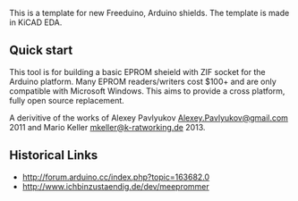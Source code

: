 This is a template for new Freeduino, Arduino shields. 
The template is made in KiCAD EDA.

Quick start
-----------
This tool is for building a basic EPROM sheield with ZIF socket for the Arduino
platform.  Many EPROM readers/writers cost $100+ and are only compatible with
Microsoft Windows.  This aims to provide a cross platform, fully open source
replacement.

A derivitive of the works of Alexey Pavlyukov <Alexey.Pavlyukov@gmail.com> 2011
and Mario Keller <mkeller@k-ratworking.de> 2013.


Historical Links
----------------
* http://forum.arduino.cc/index.php?topic=163682.0
* http://www.ichbinzustaendig.de/dev/meeprommer
